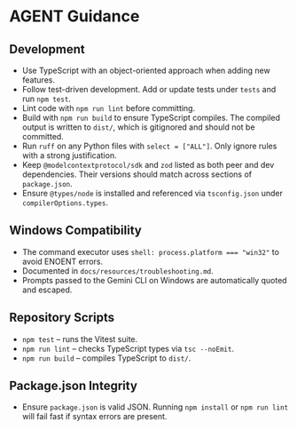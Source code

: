 # AGENT Guidance

## Development
- Use TypeScript with an object-oriented approach when adding new features.
- Follow test-driven development. Add or update tests under `tests` and run `npm test`.
- Lint code with `npm run lint` before committing.
- Build with `npm run build` to ensure TypeScript compiles. The compiled output
  is written to `dist/`, which is gitignored and should not be committed.
- Run `ruff` on any Python files with `select = ["ALL"]`. Only ignore rules with a strong justification.
- Keep `@modelcontextprotocol/sdk` and `zod` listed as both peer and dev dependencies. Their versions should match across sections of `package.json`.
- Ensure `@types/node` is installed and referenced via `tsconfig.json` under `compilerOptions.types`.

## Windows Compatibility
- The command executor uses `shell: process.platform === "win32"` to avoid ENOENT errors.
- Documented in `docs/resources/troubleshooting.md`.
- Prompts passed to the Gemini CLI on Windows are automatically quoted and escaped.

## Repository Scripts
- `npm test` – runs the Vitest suite.
- `npm run lint` – checks TypeScript types via `tsc --noEmit`.
- `npm run build` – compiles TypeScript to `dist/`.

## Package.json Integrity
- Ensure `package.json` is valid JSON. Running `npm install` or `npm run lint` will fail fast if syntax errors are present.


